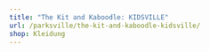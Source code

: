 ```yaml
---
title: "The Kit and Kaboodle: KIDSVILLE"
url: /parksville/the-kit-and-kaboodle-kidsville/
shop: Kleidung
---
```

